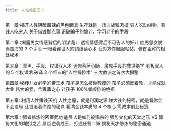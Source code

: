 ```yaml
---
title: 人性绝密天书
---
```


第一章∶揭开人性阴暗毒辣的黑色面具
    生存就是一场血战和肉搏
    穷人吃动植物，有钱人吃穷人
    关于借钱那点事
    识破骗子的诡计，学习老千的手段

第二章 ∶揭露男女情感背后的阴谋诡计
    透视情感背后不可告人的奸计
    痴男怨女脱离苦海的 3 个手段
    一眼看穿世人的顶级读心术
    让对方你服服帖帖，俯首臣称的相处秘术

第三章 ∶ 厚黑、手段、权谋驭人术
    迷修菩萨心肠，魔鬼手段的救世绝学
    老板驭人的 5 个权谋术
    破译 3 个经典的"人性操控术"
    三大教派之首次大揭秘

第四章∶秘传儿女必学的帝王术
    孩子是怎么被你教废的
    孩子必须反着教，才能成就大业
    伟大的爱，含狠毒之心
    让孩子 100%孝顺你的绝招

第五章∶ 利用人性赚钱天机
    人性之恶，就是利润之源
    赚大钱的秘密，就是看你会不会设局
    让钱追着你跑的秘诀
    看清金钱本质的 4 个核心
    零成本创业秘笈
    
第六章 ∶ 强者修炼的密室武功
    底层人是如何被猎杀的
    强势文化的天堂之乐 VS 弱势文化的地狱之苦
    屌丝逆袭成王，打通任督二脉
    揭秘天才修炼的秘密通道